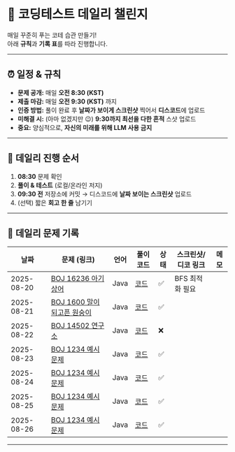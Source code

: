 # 🧪 코딩테스트 데일리 챌린지

매일 꾸준히 푸는 코테 습관 만들기!  
아래 **규칙**과 **기록 표**를 따라 진행합니다.

---

## ⏰ 일정 & 규칙

- **문제 공개:** 매일 **오전 8:30 (KST)**
- **제출 마감:** 매일 **오전 9:30 (KST)** 까지
- **인증 방법:** 풀이 완료 후 **날짜가 보이게 스크린샷** 찍어서 **디스코드**에 업로드
- **미해결 시:** (아마 없겠지만 😉) **9:30까지 최선을 다한 흔적** 스샷 업로드
- **중요:** 양심적으로, **자신의 미래를 위해 LLM 사용 금지**

---

## 🔁 데일리 진행 순서

1. **08:30** 문제 확인  
2. **풀이 & 테스트** (로컬/온라인 저지)
3. **09:30 전** 저장소에 커밋 → 디스코드에 **날짜 보이는 스크린샷** 업로드  
4. (선택) 짧은 **회고 한 줄** 남기기
---
## 📅 데일리 문제 기록

| 날짜       | 문제 (링크) | 언어 | 풀이 코드 | 상태 | 스크린샷/디코 링크 | 메모 |
|------------|-------------|------|-----------|------|--------------------|------|
| 2025-08-20 | [BOJ 16236 아기 상어](https://www.acmicpc.net/problem/16236) | Java | [코드](problems/2025-08-19/Main.java) | ✅  | BFS 최적화 필요 |
| 2025-08-21 | [BOJ 1600 말이 되고픈 원숭이](https://www.acmicpc.net/problem/1600) | Java | [코드](problems/2025-08-20/Main.java) | ✅ |  |
| 2025-08-22 | [BOJ 14502 연구소](https://www.acmicpc.net/problem/14502) | Java | [코드](problems/2025-08-21/Main.java) | ❌ | |
| 2025-08-23 | [BOJ 1234 예시 문제](https://www.acmicpc.net/problem/1234) | Java | [코드](problems/2025-08-22/Main.java) | ✅  |  |
| 2025-08-24 | [BOJ 1234 예시 문제](https://www.acmicpc.net/problem/1234) | Java | [코드](problems/2025-08-22/Main.java) | ✅  |  |
| 2025-08-25 | [BOJ 1234 예시 문제](https://www.acmicpc.net/problem/1234) | Java | [코드](problems/2025-08-22/Main.java) | ✅  |  |
| 2025-08-26 | [BOJ 1234 예시 문제](https://www.acmicpc.net/problem/1234) | Java | [코드](problems/2025-08-22/Main.java) | ✅  |  |
---


